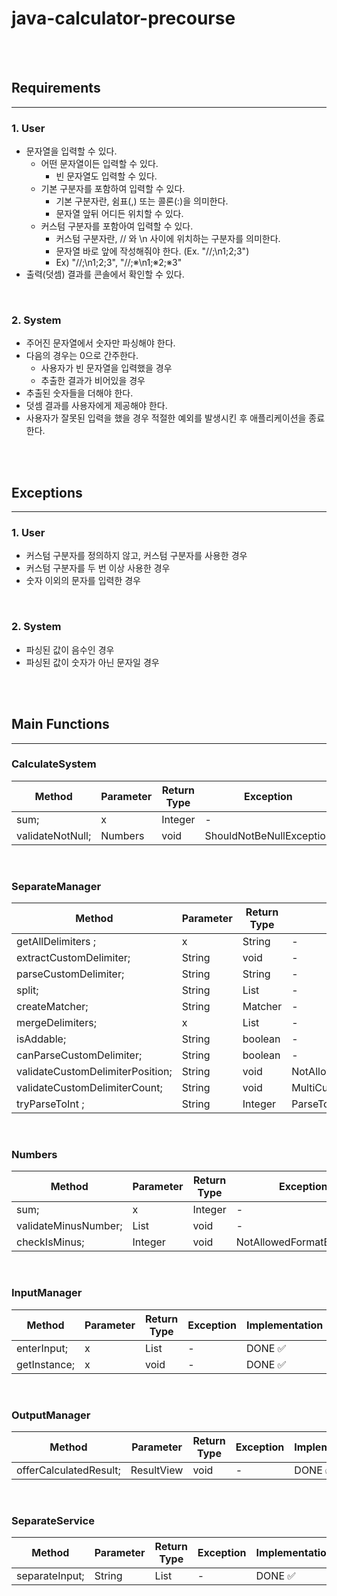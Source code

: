 # java-calculator-precourse

<br>
<br>

## Requirements

---

### 1. User

- 문자열을 입력할 수 있다. 
  - 어떤 문자열이든 입력할 수 있다.
    - 빈 문자열도 입력할 수 있다.
  - 기본 구분자를 포함하여 입력할 수 있다.
    - 기본 구분자란, 쉼표(,) 또는 콜론(:)을 의미한다.
    - 문자열 앞뒤 어디든 위치할 수 있다.
  - 커스텀 구분자를 포함아여 입력할 수 있다.
    - 커스텀 구분자란, // 와 \n 사이에 위치하는 구분자를 의미한다.
    - 문자열 바로 앞에 작성해줘야 한다. (Ex. "//;\n1;2;3")
    - Ex)  "//;\n1;2;3", "//;※\n1;※2;※3"
- 출력(덧셈) 결과를 콘솔에서 확인할 수 있다.

<br>

### 2. System

- 주어진 문자열에서 숫자만 파싱해야 한다.
- 다음의 경우는 0으로 간주한다.
  - 사용자가 빈 문자열을 입력했을 경우
  - 추출한 결과가 비어있을 경우
- 추출된 숫자들을 더해야 한다.
- 덧셈 결과를 사용자에게 제공해야 한다. 
- 사용자가 잘못된 입력을 했을 경우 적절한 예외를 발생시킨 후 애플리케이션을 종료한다.

<br>
<br>

## Exceptions

---

### 1. User

- 커스텀 구분자를 정의하지 않고, 커스텀 구분자를 사용한 경우
- 커스텀 구분자를 두 번 이상 사용한 경우
- 숫자 이외의 문자를 입력한 경우

<br>

### 2. System

- 파싱된 값이 음수인 경우 
- 파싱된 값이 숫자가 아닌 문자일 경우

<br>
<br>

## Main Functions

---

### CalculateSystem

| Method           | Parameter | Return Type | Exception                | Implementation |
|------------------|-----------|-------------|--------------------------|----------------|
| sum;             | x         | Integer     | -                        | DONE ✅         |
| validateNotNull; | Numbers   | void        | ShouldNotBeNullException | DONE ✅         |

<br>

### SeparateManager

| Method                           | Parameter | Return Type   | Exception                     | Implementation  |
|----------------------------------|-----------|---------------|-------------------------------|-----------------|
| getAllDelimiters ;               | x         | String        | -                             | DONE ✅            |
| extractCustomDelimiter;          | String    | void          | -                             | DONE ✅          |
| parseCustomDelimiter;            | String    | String        | -                             | DONE ✅          |
| split;                           | String    | List<Integer> | -                             | DONE ✅            |
| createMatcher;                   | String    | Matcher       | -                             | DONE ✅          |
| mergeDelimiters;                 | x         | List<Integer> | -                             | DONE ✅          |
| isAddable;                       | String    | boolean       | -                             | DONE ✅          |
| canParseCustomDelimiter;         | String    | boolean       | -                             | DONE ✅          |
| validateCustomDelimiterPosition; | String    | void          | NotAllowedPositionException   | DONE ✅          |
| validateCustomDelimiterCount;    | String    | void          | MultiCustomDelimiterException | DONE ✅          |
| tryParseToInt ;                  | String    | Integer       | ParseToIntegerFailedException | DONE ✅          |

<br>

### Numbers

| Method               | Parameter     | Return Type | Exception                 | Implementation |
|----------------------|---------------|-------------|---------------------------|----------------|
| sum;                 | x             | Integer     | -                         | DONE ✅         |
| validateMinusNumber; | List<Integer> | void        | -                         | DONE ✅         |
| checkIsMinus;        | Integer       | void        | NotAllowedFormatException | DONE ✅         |

<br>

### InputManager

| Method             | Parameter     | Return Type   | Exception | Implementation |
|--------------------|---------------|---------------|-----------|----------------|
| enterInput;        | x             | List<Integer> | -         | DONE ✅           |
| getInstance;       | x             | void          | -         | DONE ✅           |

<br>

### OutputManager

| Method                 | Parameter   | Return Type | Exception                     | Implementation |
|------------------------|-------------|-------------|-------------------------------|----------------|
| offerCalculatedResult; | ResultView  | void        | -                             | DONE ✅        |

<br>

### SeparateService

| Method           | Parameter | Return Type   | Exception                     | Implementation |
|------------------|-----------|---------------|-------------------------------|----------------|
| separateInput;   | String    | List<Integer> | -                             | DONE ✅        |






<br><br><br><br><br><br><br>